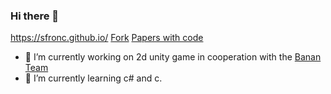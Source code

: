### Hi there 👋

<!--**SFronc/SFronc** is a ✨ _special_ ✨ repository because its `README.md` (this file) appears on your GitHub profile.-->

https://sfronc.github.io/
[Fork](https://github.com/SFronc/gaussian-grouping.git)
[Papers with code](https://paperswithcode.com/paper/gaussian-grouping-segment-and-edit-anything)
- 🔭 I’m currently working on 2d unity game in cooperation with the [Banan Team](https://github.com/AGH-Narzedzia-Informatyczne-2023-2024/BananTeam)
- 🌱 I’m currently learning c# and c.
<!--- 👯 I’m looking to collaborate on ...
- 🤔 I’m looking for help with ...
- 💬 Ask me about ...
- 📫 How to reach me: ...
- 😄 Pronouns: ...
- ⚡ Fun fact: ...
-->
